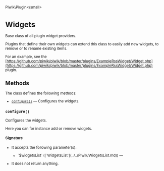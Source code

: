 <small>Piwik\Plugin\</small>

Widgets
=======

Base class of all plugin widget providers.

Plugins that define their own widgets can extend this class to easily
add new widgets, to remove or to rename existing items.

For an example, see the [https://github.com/piwik/piwik/blob/master/plugins/ExampleRssWidget/Widget.php](https://github.com/piwik/piwik/blob/master/plugins/ExampleRssWidget/Widget.php) plugin.

Methods
-------

The class defines the following methods:

- [`configure()`](#configure) &mdash; Configures the widgets.

<a name="configure" id="configure"></a>
<a name="configure" id="configure"></a>
### `configure()` 
Configures the widgets.

Here you can for instance add or remove widgets.

#### Signature

-  It accepts the following parameter(s):

   <ul>
   <li>
      <div markdown="1" class="parameter">
      `$widgetsList` ([`WidgetsList`](../../Piwik/WidgetsList.md)) &mdash;

      <div markdown="1" class="param-desc"></div>

      <div style="clear:both;"/>

      </div>
   </li>
   </ul>
- It does not return anything.

